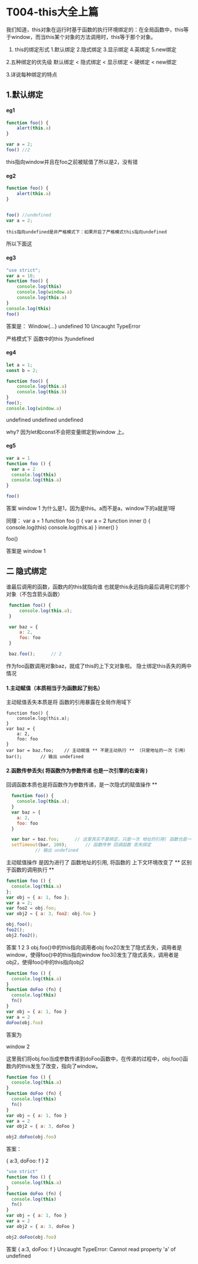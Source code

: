 # T004-this大全上篇

我们知道，this对象在运行时基于函数的执行环境绑定的：在全局函数中，this等于window，而当this某个对象的方法调用时，this等于那个对象。



1. this的绑定形式
    1.默认绑定
    2.隐式绑定
    3.显示绑定
    4.英绑定
    5.new绑定


2.五种绑定的优先级 默认绑定 < 隐式绑定 < 显示绑定 < 硬绑定 < new绑定



3.详说每种绑定的特点
## 1.默认绑定

#### eg1
```js
function foo() {
    alert(this.a)
}

var a = 2;
foo() //2

```

this指向window并且在foo之前被赋值了所以是2，没有错


#### eg2
```js
function foo() {
    alert(this.a)
}


foo() //undefined
var a = 2;
```

    this指向undefined是非严格模式下：如果开启了严格模式this指向undefined
所以下面这





#### eg3
```js
"use strict";
var a = 10;
function foo() {
    console.log(this)
    console.log(window.a)
    console.log(this.a)
}
console.log(this)
foo()
```

答案是：
Window{...}
undefined
10
Uncaught TypeError


严格模式下 函数中的this 为undefined

#### eg4
```js
let a = 1;
const b = 2;

function foo() {
    console.log(this.a)
    console.log(this.b)
}
foo();
console.log(window.a)
```

undefined
undefined
undefined

why?
因为let和const不会把变量绑定到window 上。




#### eg5
```js
var a = 1
function foo () {
  var a = 2
  console.log(this)
  console.log(this.a)
}

foo()
```

答案
window
1
为什么是1，因为是this。a而不是a，window下的a就是1呀




同理：
var a = 1
function foo () {
  var a = 2
  function inner () {
  	 console.log(this)
    console.log(this.a)
  }
  inner()
}

foo()

答案是
window
1




## 二 隐式绑定

谁最后调用的函数，函数内的this就指向谁 也就是this永远指向最后调用它的那个对象（不包含箭头函数）

```js
 function foo() {
     console.log(this.a);
 }

 var baz = {
     a: 2,
     foo: foo
 }

 baz.foo();      // 2

 ```
作为foo函数调用对象baz，就成了this的上下文对象啦。
    隐士绑定this丢失的两中情况

#### 1.主动赋值（本质相当于为函数起了别名）
主动赋值丢失本质是将 函数的引用暴露在全局作用域下

    function foo() {
        console.log(this.a);
    }
    var baz = {
        a: 2,
        foo: foo
    }
    var bar = baz.foo;    // 主动赋值 ** 不是主动执行 ** （只是地址的一次 引用）
    bar();       // 输出 undefined




#### 2.函数传参丢失( 将函数作为参数传递 也是一次引擎的右查询 )
回调函数本质也是将函数作为参数传递，是一次隐式的赋值操作 **
```js
  function foo() {
    console.log(this.a);
  }
  var baz = {
    a: 2,
    foo: foo
  }

  var bar = baz.foo;      // 这里其实不是绑定，只是一次 地址的引用( 函数也是一个对象 )
  setTimeout(bar, 100);       // 函数传参 回调函数 丢失绑定
           // 输出 undefined
```

主动赋值操作 是因为进行了 函数地址的引用, 将函数的 上下文环境改变了 ** 区别于函数的调用执行 **

```js
function foo () {
  console.log(this.a)
};
var obj = { a: 1, foo };
var a = 2;
var foo2 = obj.foo;
var obj2 = { a: 3, foo2: obj.foo }

obj.foo();
foo2();
obj2.foo2();
```

答案
1
2
3
obj.foo()中的this指向调用者obj
foo2()发生了隐式丢失，调用者是window，使得foo()中的this指向window
foo3()发生了隐式丢失，调用者是obj2，使得foo()中的this指向obj2




```js
function foo () {
  console.log(this.a)
}
function doFoo (fn) {
  console.log(this)
  fn()
}
var obj = { a: 1, foo }
var a = 2
doFoo(obj.foo)
```



答案为

window
2


这里我们将obj.foo当成参数传递到doFoo函数中，在传递的过程中，obj.foo()函数内的this发生了改变，指向了window。





```js
function foo () {
  console.log(this.a)
}
function doFoo (fn) {
  console.log(this)
  fn()
}
var obj = { a: 1, foo }
var a = 2
var obj2 = { a: 3, doFoo }

obj2.doFoo(obj.foo)
```







答案：

{ a:3, doFoo: f }
2




```js
"use strict"
function foo () {
  console.log(this.a)
}
function doFoo (fn) {
  console.log(this)
  fn()
}
var obj = { a: 1, foo }
var a = 2
var obj2 = { a: 3, doFoo }

obj2.doFoo(obj.foo)
```










答案
{ a:3, doFoo: f }
Uncaught TypeError: Cannot read property 'a' of undefined
